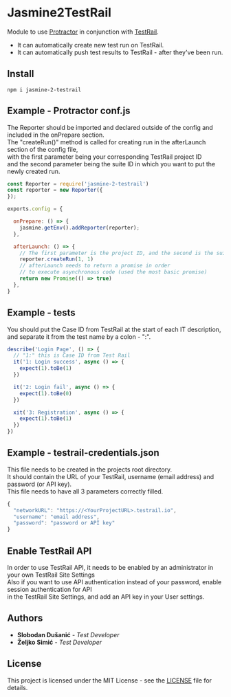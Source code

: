 # Jasmine2TestRail

Module to use [Protractor](https://www.protractortest.org) in conjunction with [TestRail](http://www.gurock.com/testrail/).

* It can automatically create new test run on TestRail.
* It can automatically push test results to TestRail - after they've been run.

## Install
```code
npm i jasmine-2-testrail
```

## Example - Protractor **conf.js**
The Reporter should be imported and declared outside of the config and included in the onPrepare section.
<br>The "createRun()" method is called for creating run in the afterLaunch section of the config file,<br>with the first parameter being your corresponding TestRail project ID
<br>and the second parameter being the suite ID in which you want to put the newly created run.
```javascript
const Reporter = require('jasmine-2-testrail')
const reporter = new Reporter({
});

exports.config = {

  onPrepare: () => {
    jasmine.getEnv().addReporter(reporter);
  },

  afterLaunch: () => {
    // The first parameter is the project ID, and the second is the suite ID
    reporter.createRun(1, 1)
    // afterLaunch needs to return a promise in order
    // to execute asynchronous code (used the most basic promise)
    return new Promise(() => true)
  },
}

```
## Example - tests
You should put the Case ID from TestRail at the start of each IT description, <br>and separate it from the test name by a colon - ":".
```javascript
describe('Login Page', () => {
  // "1:" this is Case ID from Test Rail
  it('1: Login success', async () => {
    expect(1).toBe(1)
  })

  it('2: Login fail', async () => {
    expect(1).toBe(0)
  })

  xit('3: Registration', async () => {
    expect(1).toBe(1)
  })
})
```
## Example - **testrail-credentials.json**
This file needs to be created in the projects root directory.
<br> It should contain the URL of your TestRail, username (email address) and password (or API key).
<br> This file needs to have all 3 parameters correctly filled.
```javascript
{
  "networkURL": "https://<YourProjectURL>.testrail.io",
  "username": "email address",
  "password": "password or API key"
}
```
## Enable TestRail API
In order to use TestRail API, it needs to be enabled by an administrator in your own TestRail Site Settings
<br> Also if you want to use API authentication instead of your password, enable session authentication for API <br> in the TestRail Site Settings, and add an API key in your User settings.

## Authors

* **Slobodan Dušanić** - *Test Developer*
* **Željko Simić** - *Test Developer*

## License

This project is licensed under the MIT License - see the [LICENSE](LICENSE.md) file for details.
